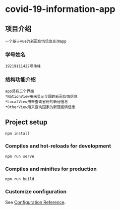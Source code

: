 # covid-19-information-app

## 项目介绍
```
一个基于vue的新冠疫情信息查询app
```

### 学号姓名
```
19219111422项伟峰
```

### 结构功能介绍
```
app具有三个界面
*NationView用来显示全国的新冠疫情信息
*LocalView用来查询省份的新冠信息
*OtherView用来查询国家的新冠疫情信息
```

## Project setup
```
npm install
```

### Compiles and hot-reloads for development
```
npm run serve
```

### Compiles and minifies for production
```
npm run build
```

### Customize configuration
See [Configuration Reference](https://cli.vuejs.org/config/).


